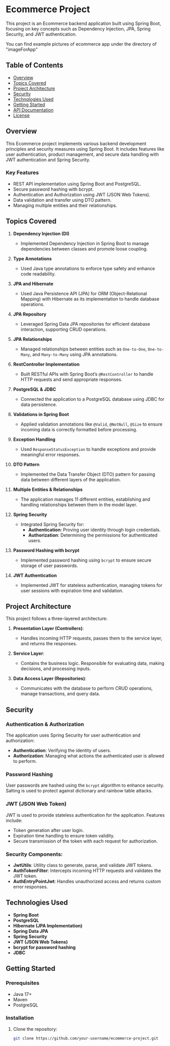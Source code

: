 # Ecommerce Project

This project is an Ecommerce backend application built using Spring Boot, focusing on key concepts such as Dependency Injection, JPA, Spring Security, and JWT authentication.

You can find example pictures of ecommerce app under the directory of "imageForApp"

## Table of Contents
- [Overview](#overview)
- [Topics Covered](#topics-covered)
- [Project Architecture](#project-architecture)
- [Security](#security)
- [Technologies Used](#technologies-used)
- [Getting Started](#getting-started)
- [API Documentation](#api-documentation)
- [License](#license)

## Overview
This Ecommerce project implements various backend development principles and security measures using Spring Boot. It includes features like user authentication, product management, and secure data handling with JWT authentication and Spring Security.

### Key Features
- REST API implementation using Spring Boot and PostgreSQL.
- Secure password hashing with bcrypt.
- Authentication and Authorization using JWT (JSON Web Tokens).
- Data validation and transfer using DTO pattern.
- Managing multiple entities and their relationships.
  
## Topics Covered

1. **Dependency Injection (DI)**
   - Implemented Dependency Injection in Spring Boot to manage dependencies between classes and promote loose coupling.

2. **Type Annotations**
   - Used Java type annotations to enforce type safety and enhance code readability.

3. **JPA and Hibernate**
   - Used Java Persistence API (JPA) for ORM (Object-Relational Mapping) with Hibernate as its implementation to handle database operations.

4. **JPA Repository**
   - Leveraged Spring Data JPA repositories for efficient database interaction, supporting CRUD operations.

5. **JPA Relationships**
   - Managed relationships between entities such as `One-to-One`, `One-to-Many`, and `Many-to-Many` using JPA annotations.

6. **RestController Implementation**
   - Built RESTful APIs with Spring Boot’s `@RestController` to handle HTTP requests and send appropriate responses.

7. **PostgreSQL & JDBC**
   - Connected the application to a PostgreSQL database using JDBC for data persistence.

8. **Validations in Spring Boot**
   - Applied validation annotations like `@Valid`, `@NotNull`, `@Size` to ensure incoming data is correctly formatted before processing.

9. **Exception Handling**
   - Used `ResponseStatusException` to handle exceptions and provide meaningful error responses.

10. **DTO Pattern**
    - Implemented the Data Transfer Object (DTO) pattern for passing data between different layers of the application.

11. **Multiple Entities & Relationships**
    - The application manages 11 different entities, establishing and handling relationships between them in the model layer.

12. **Spring Security**
    - Integrated Spring Security for:
      - **Authentication**: Proving user identity through login credentials.
      - **Authorization**: Determining the permissions for authenticated users.
    
13. **Password Hashing with bcrypt**
    - Implemented password hashing using `bcrypt` to ensure secure storage of user passwords.

14. **JWT Authentication**
    - Implemented JWT for stateless authentication, managing tokens for user sessions with expiration time and validation.

## Project Architecture

This project follows a three-layered architecture:

1. **Presentation Layer (Controllers)**:
   - Handles incoming HTTP requests, passes them to the service layer, and returns the responses.

2. **Service Layer**:
   - Contains the business logic. Responsible for evaluating data, making decisions, and processing inputs.

3. **Data Access Layer (Repositories)**:
   - Communicates with the database to perform CRUD operations, manage transactions, and query data.

## Security

### Authentication & Authorization
The application uses Spring Security for user authentication and authorization:
- **Authentication**: Verifying the identity of users.
- **Authorization**: Managing what actions the authenticated user is allowed to perform.

### Password Hashing
User passwords are hashed using the `bcrypt` algorithm to enhance security. Salting is used to protect against dictionary and rainbow table attacks.

### JWT (JSON Web Token)
JWT is used to provide stateless authentication for the application. Features include:
- Token generation after user login.
- Expiration time handling to ensure token validity.
- Secure transmission of the token with each request for authorization.

### Security Components:
- **JwtUtils**: Utility class to generate, parse, and validate JWT tokens.
- **AuthTokenFilter**: Intercepts incoming HTTP requests and validates the JWT token.
- **AuthEntryPointJwt**: Handles unauthorized access and returns custom error responses.

## Technologies Used
- **Spring Boot**
- **PostgreSQL**
- **Hibernate (JPA Implementation)**
- **Spring Data JPA**
- **Spring Security**
- **JWT (JSON Web Tokens)**
- **bcrypt for password hashing**
- **JDBC**

## Getting Started

### Prerequisites
- Java 17+
- Maven
- PostgreSQL

### Installation

1. Clone the repository:
   ```bash
   git clone https://github.com/your-username/ecommerce-project.git
